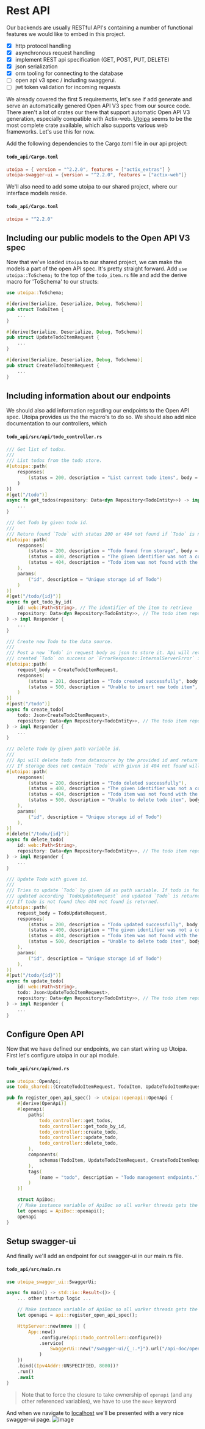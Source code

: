 # Rest API

Our backends are usually RESTful API's containing a number of functional features we would like to embed in this project.

* [x] http protocol handling
* [x] asynchronous request handling
* [x] implement REST api specification (GET, POST, PUT, DELETE)
* [x] json serialization
* [x] orm tooling for connecting to the database
* [ ] open api v3 spec / including swaggerui.
* [ ] jwt token validation for incoming requests

We already covered the first 5 requirements, let's see if add generate and serve an automatically genered Open API V3 spec from our source code.
There aren't a lot of crates our there that support automatic Open API V3 generation, especially compatible with Actix-web. [Utoipa](https://crates.io/crates/utoipa/2.2.0) seems to be the most complete crate available, which also supports various web frameworks. Let's use this for now.

Add the following dependencies to the Cargo.toml file in our api project:

#### **`todo_api/Cargo.toml`**
```toml
utoipa = { version = "^2.2.0", features = ["actix_extras"] }
utoipa-swagger-ui = {version = "^2.2.0", features = ["actix-web"]}
```

We'll also need to add some utoipa to our shared project, where our interface models reside.
#### **`todo_api/Cargo.toml`**
```toml
utoipa = "^2.2.0"
```

## Including our public models to the Open API V3 spec
Now that we've loaded `Utoipa` to our shared project, we can make the models a part of the open API spec. It's pretty straight forward. Add `use utoipa::ToSchema;` to the top of the `todo_item.rs` file and add the derive macro for 'ToSchema' to our structs:

```rust
use utoipa::ToSchema;

#[derive(Serialize, Deserialize, Debug, ToSchema)]
pub struct TodoItem {
    ...
}

#[derive(Serialize, Deserialize, Debug, ToSchema)]
pub struct UpdateTodoItemRequest {
    ...
}

#[derive(Serialize, Deserialize, Debug, ToSchema)]
pub struct CreateTodoItemRequest {
    ...
}
```

## Including information about our endpoints
We should also add information regarding our endpoints to the Open API spec. Utoipa provides us the the macro's to do so. We should also add nice documentation to our controllers, which 

#### **`todo_api/src/api/todo_controller.rs`**
```rust
/// Get list of todos.
///
/// List todos from the todo store.
#[utoipa::path(
    responses(
        (status = 200, description = "List current todo items", body = [TodoItem])
    )
)]
#[get("/todo")]
async fn get_todos(repository: Data<dyn Repository<TodoEntity>>) -> impl Responder {
    ...
}

/// Get Todo by given todo id.
///
/// Return found `Todo` with status 200 or 404 not found if `Todo` is not found in the data store.
#[utoipa::path(
    responses(
        (status = 200, description = "Todo found from storage", body = TodoItem),
        (status = 400, description = "The given identifier was not a correct uuid"),
        (status = 404, description = "Todo item was not found with the given identifier"),
    ),
    params(
        ("id", description = "Unique storage id of Todo")
    )
)]
#[get("/todo/{id}")]
async fn get_todo_by_id(
    id: web::Path<String>, // The identifier of the item to retrieve
    repository: Data<dyn Repository<TodoEntity>>, // The todo item repository, injected from app_data
) -> impl Responder {
    ...
}

/// Create new Todo to the data source.
///
/// Post a new `Todo` in request body as json to store it. Api will return
/// created `Todo` on success or `ErrorResponse::InternalServerError` if a problem occured whilst creating the todo item.
#[utoipa::path(
    request_body = CreateTodoItemRequest,
    responses(
        (status = 201, description = "Todo created successfully", body = Todo),
        (status = 500, description = "Unable to insert new todo item", body = ErrorResponse)
    )
)]
#[post("/todo")]
async fn create_todo(
    todo: Json<CreateTodoItemRequest>,
    repository: Data<dyn Repository<TodoEntity>>, // The todo item repository, injected from app_data
) -> impl Responder {
    ...
}

/// Delete Todo by given path variable id.
///
/// Api will delete todo from datasource by the provided id and return success 200.
/// If storage does not contain `Todo` with given id 404 not found will be returned.
#[utoipa::path(
    responses(
        (status = 200, description = "Todo deleted successfully"),
        (status = 400, description = "The given identifier was not a correct uuid"),
        (status = 404, description = "Todo item was not found with the given identifier"),
        (status = 500, description = "Unable to delete todo item", body = ErrorResponse)
    ),
    params(
        ("id", description = "Unique storage id of Todo")
    ),
)]
#[delete("/todo/{id}")]
async fn delete_todo(
    id: web::Path<String>,
    repository: Data<dyn Repository<TodoEntity>>, // The todo item repository, injected from app_data
) -> impl Responder {
    ...
}

/// Update Todo with given id.
///
/// Tries to update `Todo` by given id as path variable. If todo is found by id values are
/// updated according `TodoUpdateRequest` and updated `Todo` is returned with status 200.
/// If todo is not found then 404 not found is returned.
#[utoipa::path(
    request_body = TodoUpdateRequest,
    responses(
        (status = 200, description = "Todo updated successfully", body = TodoItem),
        (status = 400, description = "The given identifier was not a correct uuid"),
        (status = 404, description = "Todo item was not found with the given identifier"),
        (status = 500, description = "Unable to delete todo item", body = ErrorResponse)
    ),
    params(
        ("id", description = "Unique storage id of Todo")
    ),
)]
#[put("/todo/{id}")]
async fn update_todo(
    id: web::Path<String>,
    todo: Json<UpdateTodoItemRequest>,
    repository: Data<dyn Repository<TodoEntity>>, // The todo item repository, injected from app_data
) -> impl Responder {
    ...
}
```

## Configure Open API

Now that we have defined our endpoints, we can start wiring up Utoipa. 
First let's configure utoipa in our api module.

#### **`todo_api/src/api/mod.rs`**
```rust
use utoipa::OpenApi;
use todo_shared::{CreateTodoItemRequest, TodoItem, UpdateTodoItemRequest};

pub fn register_open_api_spec() -> utoipa::openapi::OpenApi {
    #[derive(OpenApi)]
    #[openapi(
        paths(
            todo_controller::get_todos,
            todo_controller::get_todo_by_id,
            todo_controller::create_todo,
            todo_controller::update_todo,
            todo_controller::delete_todo,
        ),
        components(
            schemas(TodoItem, UpdateTodoItemRequest, CreateTodoItemRequest)
        ),
        tags(
            (name = "todo", description = "Todo management endpoints.")
        )
    )]

    struct ApiDoc;
    // Make instance variable of ApiDoc so all worker threads gets the same instance.
    let openapi = ApiDoc::openapi();
    openapi
}
```

## Setup swagger-ui
And finally we'll add an endpoint for out swagger-ui in our main.rs file.

#### **`todo_api/src/main.rs`**
```rust
use utoipa_swagger_ui::SwaggerUi;

async fn main() -> std::io::Result<()> {
    ... other startup logic ...

    // Make instance variable of ApiDoc so all worker threads gets the same instance.
    let openapi = api::register_open_api_spec();

    HttpServer::new(move || {
        App::new()
            .configure(api::todo_controller::configure())
            .service(
                SwaggerUi::new("/swagger-ui/{_:.*}").url("/api-doc/openapi.json", openapi.clone()),
            )
    })
    .bind((Ipv4Addr::UNSPECIFIED, 8080))?
    .run()
    .await
}
```
> Note that to force the closure to take ownership of `openapi` (and any other referenced variables), we have to use the `move` keyword

And when we navigate to [localhost](http://localhost:8080/swagger-ui/) we'll be presented with a very nice swagger-ui page.
![image](https://user-images.githubusercontent.com/35781348/192316201-065370b4-56f7-434e-b99a-490ac82ad7fa.png)

